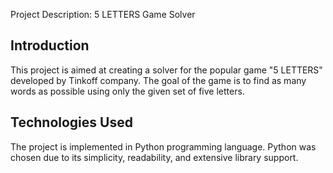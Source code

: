 Project Description: 5 LETTERS Game Solver

## Introduction
This project is aimed at creating a solver for the popular game "5 LETTERS" developed by Tinkoff company. The goal of the game is to find as many words as possible using only the given set of five letters.

## Technologies Used
The project is implemented in Python programming language. Python was chosen due to its simplicity, readability, and extensive library support.